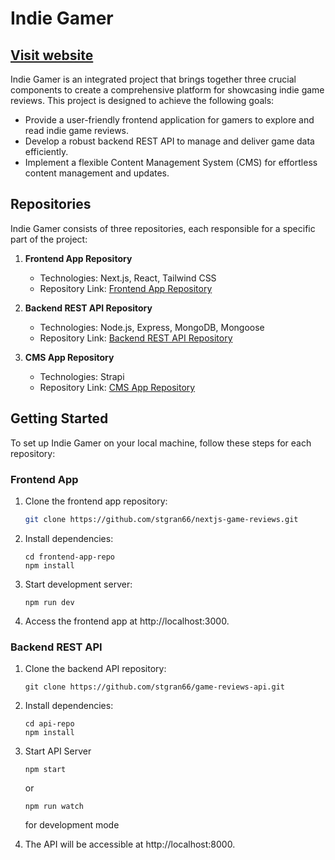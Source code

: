 # Indie Gamer

## [Visit website](https://nextjs-game-reviews-rh8w68h9u-stgran66.vercel.app/)

Indie Gamer is an integrated project that brings together three crucial components to create a comprehensive platform for showcasing indie game reviews. This project is designed to achieve the following goals:

- Provide a user-friendly frontend application for gamers to explore and read indie game reviews.
- Develop a robust backend REST API to manage and deliver game data efficiently.
- Implement a flexible Content Management System (CMS) for effortless content management and updates.

## Repositories

Indie Gamer consists of three repositories, each responsible for a specific part of the project:

1. **Frontend App Repository**

   - Technologies: Next.js, React, Tailwind CSS
   - Repository Link: [Frontend App Repository](https://github.com/stgran66/nextjs-game-reviews)

2. **Backend REST API Repository**

   - Technologies: Node.js, Express, MongoDB, Mongoose
   - Repository Link: [Backend REST API Repository](https://github.com/stgran66/game-reviews-api)

3. **CMS App Repository**
   - Technologies: Strapi
   - Repository Link: [CMS App Repository](https://github.com/stgran66/nextjs-game-reviews-cms)

## Getting Started

To set up Indie Gamer on your local machine, follow these steps for each repository:

### Frontend App

1. Clone the frontend app repository:

   ```bash
   git clone https://github.com/stgran66/nextjs-game-reviews.git
   ```

2. Install dependencies:
   ```
   cd frontend-app-repo
   npm install
   ```
3. Start development server:
   ```
   npm run dev
   ```
4. Access the frontend app at http://localhost:3000.

### Backend REST API

1. Clone the backend API repository:

   ```
   git clone https://github.com/stgran66/game-reviews-api.git
   ```

2. Install dependencies:
   ```
   cd api-repo
   npm install
   ```
3. Start API Server
   ```
   npm start
   ```
   or
   ```
   npm run watch
   ```
   for development mode
4. The API will be accessible at http://localhost:8000.
